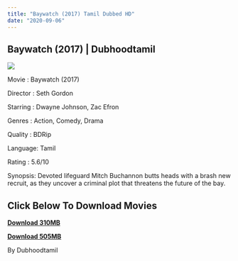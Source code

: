 ```yaml
---
title: "Baywatch (2017) Tamil Dubbed HD"
date: "2020-09-06"
---
```


## Baywatch (2017) | Dubhoodtamil

[![](https://1.bp.blogspot.com/-g9h5vV74-ds/X1SorWZVyCI/AAAAAAAACUs/_m4n2GHODoELd2C04so3GiQV60mDMgkoQCNcBGAsYHQ/w335-h500/MV5BNTA4MjQ0ODQzNF5BMl5BanBnXkFtZTgwNzA5NjYzMjI{7c91919003b18fbfe18f8d0a8715b92cf9e57c9a8b9d318e5deae4019927ce00}2540._V1_.jpg)](https://1.bp.blogspot.com/-g9h5vV74-ds/X1SorWZVyCI/AAAAAAAACUs/_m4n2GHODoELd2C04so3GiQV60mDMgkoQCNcBGAsYHQ/s2048/MV5BNTA4MjQ0ODQzNF5BMl5BanBnXkFtZTgwNzA5NjYzMjI{7c91919003b18fbfe18f8d0a8715b92cf9e57c9a8b9d318e5deae4019927ce00}2540._V1_.jpg)

Movie : Baywatch (2017) 

Director : Seth Gordon 

Starring : Dwayne Johnson, Zac Efron 

Genres : Action, Comedy, Drama 

Quality : BDRip 

Language: Tamil 

Rating : 5.6/10 

Synopsis: Devoted lifeguard Mitch Buchannon butts heads with a brash new recruit, as they uncover a criminal plot that threatens the future of the bay.

## **Click Below To Download Movies**

**[Download 310MB](https://oncehelp.com/baywatch-1)**

**[Download 505MB](https://oncehelp.com/baywatch-2)**

By Dubhoodtamil
